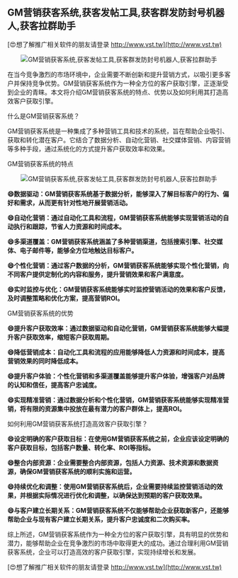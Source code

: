 ## **GM营销获客系统,获客发帖工具,获客群发防封号机器人,获客拉群助手**

[😍想了解推广相关软件的朋友请登录 http://www.vst.tw](http://www.vst.tw)

 <center><img src="https://vst.tw/MP4/tuiguang/png/3.png" alt="GM营销获客系统,获客发帖工具,获客群发防封号机器人,获客拉群助手"></center>

在当今竞争激烈的市场环境中，企业需要不断创新和提升营销方式，以吸引更多客户并保持竞争优势。GM营销获客系统作为一种全方位的客户获取引擎，正逐渐受到企业的青睐。本文将介绍GM营销获客系统的特点、优势以及如何利用其打造高效客户获取引擎。

什么是GM营销获客系统？

GM营销获客系统是一种集成了多种营销工具和技术的系统，旨在帮助企业吸引、获取和转化潜在客户。它结合了数据分析、自动化营销、社交媒体营销、内容营销等多种手段，通过系统化的方式提升客户获取效率和效果。

GM营销获客系统的特点

 <center><img src="https://vst.tw/MP4/tuiguang/png/2.png" alt="GM营销获客系统,获客发帖工具,获客群发防封号机器人,获客拉群助手"></center>

**😄数据驱动：GM营销获客系统基于数据分析，能够深入了解目标客户的行为、偏好和需求，从而更有针对性地开展营销活动。**

**😄自动化营销：通过自动化工具和流程，GM营销获客系统能够实现营销活动的自动执行和跟踪，节省人力资源和时间成本。**

**😄多渠道覆盖：GM营销获客系统涵盖了多种营销渠道，包括搜索引擎、社交媒体、电子邮件等，能够全方位地触达目标客户。**

**😄个性化营销：通过客户数据的分析，GM营销获客系统能够实现个性化营销，向不同客户提供定制化的内容和服务，提升营销效果和客户满意度。**

**😄实时监控与优化：GM营销获客系统能够实时监控营销活动的效果和客户反馈，及时调整策略和优化方案，提高营销ROI。**

GM营销获客系统的优势

**😄提升客户获取效率：通过数据驱动和自动化营销，GM营销获客系统能够大幅提升客户获取效率，缩短客户获取周期。**

**😄降低营销成本：自动化工具和流程的应用能够降低人力资源和时间成本，提高营销效果的同时降低成本。**

**😄提升客户体验：个性化营销和多渠道覆盖能够提升客户体验，增强客户对品牌的认知和信任，提高客户忠诚度。**

**😄实现精准营销：通过数据分析和个性化营销，GM营销获客系统能够实现精准营销，将有限的资源集中投放在最有潜力的客户群体上，提高ROI。**

如何利用GM营销获客系统打造高效客户获取引擎？

**😄设定明确的客户获取目标：在使用GM营销获客系统之前，企业应该设定明确的客户获取目标，包括客户数量、转化率、ROI等指标。**

**😄整合内部资源：企业需要整合内部资源，包括人力资源、技术资源和数据资源，确保GM营销获客系统的顺利实施和运营。**

**😄持续优化和调整：使用GM营销获客系统后，企业需要持续监控营销活动的效果，并根据实际情况进行优化和调整，以确保达到预期的客户获取效果。**

**😄与客户建立长期关系：GM营销获客系统不仅能够帮助企业获取新客户，还能够帮助企业与现有客户建立长期关系，提升客户忠诚度和二次购买率。**

综上所述，GM营销获客系统作为一种全方位的客户获取引擎，具有明显的优势和潜力，能够帮助企业在竞争激烈的市场中取得更大的成功。通过合理利用GM营销获客系统，企业可以打造高效的客户获取引擎，实现持续增长和发展。

[😍想了解推广相关软件的朋友请登录 http://www.vst.tw](http://www.vst.tw)



